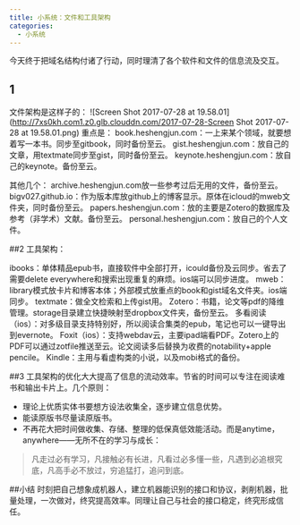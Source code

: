 ```yaml
---
title: 小系统：文件和工具架构
categories: 
  - 小系统
---
```


今天终于把域名结构付诸了行动，同时理清了各个软件和文件的信息流及交互。

## 1
文件架构是这样子的：
![Screen Shot 2017-07-28 at 19.58.01](http://7xs0kh.com1.z0.glb.clouddn.com/2017-07-28-Screen Shot 2017-07-28 at 19.58.01.png)
重点是：
book.heshengjun.com：一上来某个领域，就要想着写一本书。同步至gitbook，同时备份至云。
gist.heshengjun.com：放自己的文章，用textmate同步至gist，同时备份至云。
keynote.heshengjun.com：放自己的keynote。备份至云。

其他几个：
archive.heshengjun.com放一些参考过后无用的文件，备份至云。
bigv027.github.io：作为版本库放github上的博客显示。原体在icloud的mweb文件夹，同时备份至云。
papers.heshengjun.com：放的主要是Zotero的数据库及参考（非学术）文献。备份至云。
personal.heshengjun.com：放自己的个人文件。

##2
工具架构：

ibooks：单体精品epub书，直接软件中全部打开，icould备份及云同步。省去了需要delete everywhere和搜索出现重复的麻烦。ios端可以同步进度。
mweb：library模式放卡片和博客本体；外部模式放重点的book和gist域名文件夹。ios端同步。
textmate：做全文检索和上传gist用。
Zotero：书籍，论文等pdf的降维管理。storage目录建立快捷映射至dropbox文件夹，备份至云。
多看阅读（ios）：对多级目录支持特别好，所以阅读合集类的epub，笔记也可以一键导出到evernote。
Foxit（ios）：支持webdav云，主要ipad端看PDF。Zotero上的PDF可以通过zotfile推送至云。论文阅读多后替换为收费的notability+apple pencile。
Kindle：主用与看虚构类的小说，以及mobi格式的备份。

##3
工具架构的优化大大提高了信息的流动效率。节省的时间可以专注在阅读难书和输出卡片上。几个原则：

- 理论上优质实体书要想方设法收集全，逐步建立信息优势。
- 能读原版书尽量读原版书。
- 不再花大把时间做收集、存储、整理的低保真低效能活动。而是anytime，anywhere——无所不在的学习与成长：

> 凡走过必有学习，凡接触必有长进，凡看过必多懂一些，凡遇到必追根究底，凡高手必不放过，穷追猛打，追问到底。

##小结
时刻把自己想象成机器人，建立机器能识别的接口和协议，剥削机器，批量处理，一次做对，终究提高效率。同理让自己与社会的接口稳定，终究形成信任。

